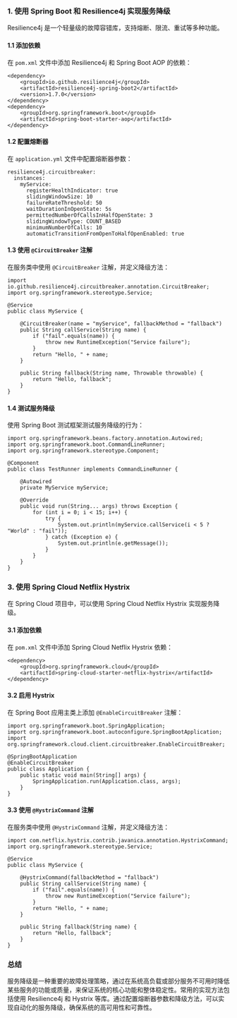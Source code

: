### 1. 使用 Spring Boot 和 Resilience4j 实现服务降级
Resilience4j 是一个轻量级的故障容错库，支持熔断、限流、重试等多种功能。
#### 1.1 添加依赖
在 `pom.xml` 文件中添加 Resilience4j 和 Spring Boot AOP 的依赖：
```
<dependency>
    <groupId>io.github.resilience4j</groupId>
    <artifactId>resilience4j-spring-boot2</artifactId>
    <version>1.7.0</version>
</dependency>
<dependency>
    <groupId>org.springframework.boot</groupId>
    <artifactId>spring-boot-starter-aop</artifactId>
</dependency>
```
#### 1.2 配置熔断器
在 `application.yml` 文件中配置熔断器参数：
```
resilience4j.circuitbreaker:
  instances:
    myService:
      registerHealthIndicator: true
      slidingWindowSize: 10
      failureRateThreshold: 50
      waitDurationInOpenState: 5s
      permittedNumberOfCallsInHalfOpenState: 3
      slidingWindowType: COUNT_BASED
      minimumNumberOfCalls: 10
      automaticTransitionFromOpenToHalfOpenEnabled: true
```
#### 1.3 使用 `@CircuitBreaker` 注解
在服务类中使用 `@CircuitBreaker` 注解，并定义降级方法：
```
import io.github.resilience4j.circuitbreaker.annotation.CircuitBreaker;
import org.springframework.stereotype.Service;

@Service
public class MyService {

    @CircuitBreaker(name = "myService", fallbackMethod = "fallback")
    public String callService(String name) {
        if ("fail".equals(name)) {
            throw new RuntimeException("Service failure");
        }
        return "Hello, " + name;
    }

    public String fallback(String name, Throwable throwable) {
        return "Hello, fallback";
    }
}
```
#### 1.4 测试服务降级
使用 Spring Boot 测试框架测试服务降级的行为：
```
import org.springframework.beans.factory.annotation.Autowired;
import org.springframework.boot.CommandLineRunner;
import org.springframework.stereotype.Component;

@Component
public class TestRunner implements CommandLineRunner {

    @Autowired
    private MyService myService;

    @Override
    public void run(String... args) throws Exception {
        for (int i = 0; i < 15; i++) {
            try {
                System.out.println(myService.callService(i < 5 ? "World" : "fail"));
            } catch (Exception e) {
                System.out.println(e.getMessage());
            }
        }
    }
}
```
### 3. 使用 Spring Cloud Netflix Hystrix
在 Spring Cloud 项目中，可以使用 Spring Cloud Netflix Hystrix 实现服务降级。
#### 3.1 添加依赖
在 `pom.xml` 文件中添加 Spring Cloud Netflix Hystrix 依赖：
```
<dependency>
    <groupId>org.springframework.cloud</groupId>
    <artifactId>spring-cloud-starter-netflix-hystrix</artifactId>
</dependency>
```
#### 3.2 启用 Hystrix
在 Spring Boot 应用主类上添加 `@EnableCircuitBreaker` 注解：
```
import org.springframework.boot.SpringApplication;
import org.springframework.boot.autoconfigure.SpringBootApplication;
import org.springframework.cloud.client.circuitbreaker.EnableCircuitBreaker;

@SpringBootApplication
@EnableCircuitBreaker
public class Application {
    public static void main(String[] args) {
        SpringApplication.run(Application.class, args);
    }
}
```
#### 3.3 使用 `@HystrixCommand` 注解
在服务类中使用 `@HystrixCommand` 注解，并定义降级方法：
```
import com.netflix.hystrix.contrib.javanica.annotation.HystrixCommand;
import org.springframework.stereotype.Service;

@Service
public class MyService {

    @HystrixCommand(fallbackMethod = "fallback")
    public String callService(String name) {
        if ("fail".equals(name)) {
            throw new RuntimeException("Service failure");
        }
        return "Hello, " + name;
    }

    public String fallback(String name) {
        return "Hello, fallback";
    }
}
```
### 总结
服务降级是一种重要的故障处理策略，通过在系统高负载或部分服务不可用时降低某些服务的功能或质量，来保证系统的核心功能和整体稳定性。常用的实现方法包括使用 Resilience4j 和 Hystrix 等库。通过配置熔断器参数和降级方法，可以实现自动化的服务降级，确保系统的高可用性和可靠性。
